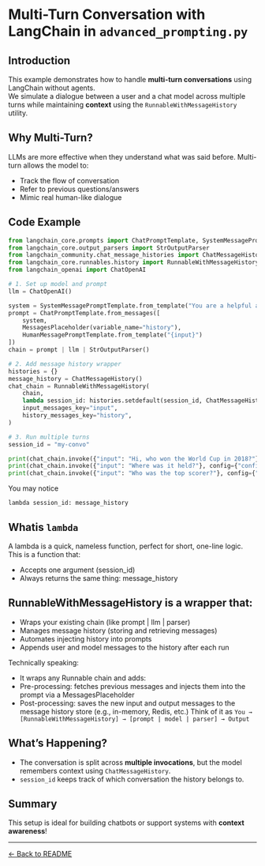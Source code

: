 
# Multi-Turn Conversation with LangChain in `advanced_prompting.py`

## Introduction
This example demonstrates how to handle **multi-turn conversations** using LangChain without agents.  
We simulate a dialogue between a user and a chat model across multiple turns while maintaining **context** using the `RunnableWithMessageHistory` utility.

## Why Multi-Turn?
LLMs are more effective when they understand what was said before. Multi-turn allows the model to:
- Track the flow of conversation
- Refer to previous questions/answers
- Mimic real human-like dialogue

## Code Example
```python
from langchain_core.prompts import ChatPromptTemplate, SystemMessagePromptTemplate, HumanMessagePromptTemplate, MessagesPlaceholder
from langchain_core.output_parsers import StrOutputParser
from langchain_community.chat_message_histories import ChatMessageHistory
from langchain_core.runnables.history import RunnableWithMessageHistory
from langchain_openai import ChatOpenAI

# 1. Set up model and prompt
llm = ChatOpenAI()

system = SystemMessagePromptTemplate.from_template("You are a helpful assistant.")
prompt = ChatPromptTemplate.from_messages([
    system,
    MessagesPlaceholder(variable_name="history"),
    HumanMessagePromptTemplate.from_template("{input}")
])
chain = prompt | llm | StrOutputParser()

# 2. Add message history wrapper
histories = {}
message_history = ChatMessageHistory()
chat_chain = RunnableWithMessageHistory(
    chain,
    lambda session_id: histories.setdefault(session_id, ChatMessageHistory()),   
    input_messages_key="input",
    history_messages_key="history",
)

# 3. Run multiple turns
session_id = "my-convo"

print(chat_chain.invoke({"input": "Hi, who won the World Cup in 2018?"}, config={"configurable": {"session_id": session_id}}))
print(chat_chain.invoke({"input": "Where was it held?"}, config={"configurable": {"session_id": session_id}}))
print(chat_chain.invoke({"input": "Who was the top scorer?"}, config={"configurable": {"session_id": session_id}}))
```
You may notice
```
lambda session_id: message_history
```
## Whatis `lambda`
A lambda is a quick, nameless function, perfect for short, one-line logic.<br>
This is a function that:
- Accepts one argument (session_id)
- Always returns the same thing: message_history

## RunnableWithMessageHistory is a wrapper that:
- Wraps your existing chain (like prompt | llm | parser)
- Manages message history (storing and retrieving messages)
- Automates injecting history into prompts
- Appends user and model messages to the history after each run

Technically speaking:
- It wraps any Runnable chain and adds:
- Pre-processing: fetches previous messages and injects them into the prompt via a MessagesPlaceholder
- Post-processing: saves the new input and output messages to the message history store (e.g., in-memory, Redis, etc.)
Think of it as `You → [RunnableWithMessageHistory] → [prompt | model | parser] → Output`

## What’s Happening?
- The conversation is split across **multiple invocations**, but the model remembers context using `ChatMessageHistory`.
- `session_id` keeps track of which conversation the history belongs to.

## Summary
This setup is ideal for building chatbots or support systems with **context awareness**!

---

[← Back to README](../README.md)


